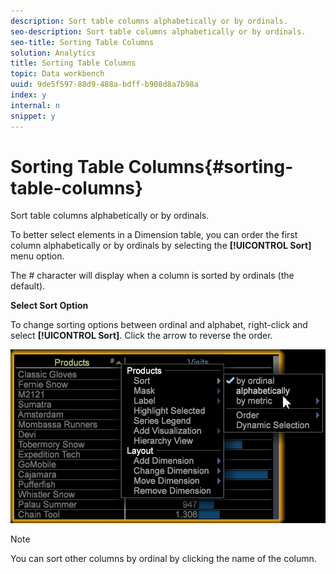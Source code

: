 ```yaml
---
description: Sort table columns alphabetically or by ordinals.
seo-description: Sort table columns alphabetically or by ordinals.
seo-title: Sorting Table Columns
solution: Analytics
title: Sorting Table Columns
topic: Data workbench
uuid: 9de5f597-88d9-488a-bdff-b908d8a7b98a
index: y
internal: n
snippet: y
---
```


# Sorting Table Columns{#sorting-table-columns}

Sort table columns alphabetically or by ordinals.

To better select elements in a Dimension table, you can order the first column alphabetically or by ordinals by selecting the **[!UICONTROL Sort]** menu option.

The # character will display when a column is sorted by ordinals (the default).

**Select Sort Option**

To change sorting options between ordinal and alphabet, right-click and select **[!UICONTROL Sort]**. Click the arrow to reverse the order.

![](assets/sort_table_alpha.png)

>[!NOTE]
>
>You can sort other columns by ordinal by clicking the name of the column.

